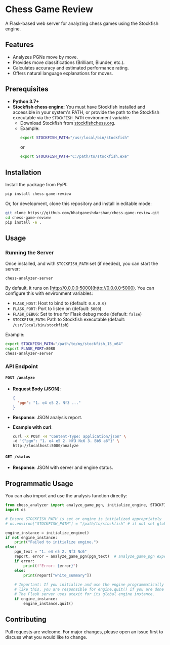 # Chess Game Review

A Flask-based web server for analyzing chess games using the Stockfish engine.

## Features

- Analyzes PGNs move by move.
- Provides move classifications (Brilliant, Blunder, etc.).
- Calculates accuracy and estimated performance rating.
- Offers natural language explanations for moves.

## Prerequisites

- **Python 3.7+**
- **Stockfish chess engine:** You must have Stockfish installed and accessible in your system's PATH, or provide the path to the Stockfish executable via the `STOCKFISH_PATH` environment variable.
  - Download Stockfish from [stockfishchess.org](https://stockfishchess.org/download/).
  - Example:
    ```bash
    export STOCKFISH_PATH="/usr/local/bin/stockfish"
    ```
    or
    ```bash
    export STOCKFISH_PATH="C:/path/to/stockfish.exe"
    ```

## Installation

Install the package from PyPI:

```bash
pip install chess-game-review 
```

Or, for development, clone this repository and install in editable mode:

```bash
git clone https://github.com/bhatganeshdarshan/chess-game-review.git
cd chess-game-review
pip install -e .
```

## Usage

### Running the Server

Once installed, and with `STOCKFISH_PATH` set (if needed), you can start the server:

```bash
chess-analyzer-server
```

By default, it runs on [http://0.0.0.0:5000](http://0.0.0.0:5000). You can configure this with environment variables:

* `FLASK_HOST`: Host to bind to (default: `0.0.0.0`)
* `FLASK_PORT`: Port to listen on (default: `5000`)
* `FLASK_DEBUG`: Set to true for Flask debug mode (default: `false`)
* `STOCKFISH_PATH`: Path to Stockfish executable (default: `/usr/local/bin/stockfish`)

Example:

```bash
export STOCKFISH_PATH="/path/to/my/stockfish_15_x64"
export FLASK_PORT=8080
chess-analyzer-server
```

### API Endpoint

#### `POST /analyze`

* **Request Body (JSON)**:

  ```json
  {
    "pgn": "1. e4 e5 2. Nf3 ..."
  }
  ```

* **Response**: JSON analysis report.

* **Example with curl**:

  ```bash
  curl -X POST -H "Content-Type: application/json" \
  -d '{"pgn": "1. e4 e5 2. Nf3 Nc6 3. Bb5 a6"}' \
  http://localhost:5000/analyze
  ```

#### `GET /status`

* **Response**: JSON with server and engine status.

## Programmatic Usage 

You can also import and use the analysis function directly:

```python
from chess_analyzer import analyze_game_pgn, initialize_engine, STOCKFISH_PATH
import os

# Ensure STOCKFISH_PATH is set or engine is initialized appropriately
# os.environ["STOCKFISH_PATH"] = "/path/to/stockfish" # if not set globally

engine_instance = initialize_engine()
if not engine_instance:
    print("Failed to initialize engine.")
else:
    pgn_text = "1. e4 e5 2. Nf3 Nc6"
    report, error = analyze_game_pgn(pgn_text)  # analyze_game_pgn expects engine to be initialized
    if error:
        print(f"Error: {error}")
    else:
        print(report["white_summary"])
    
    # Important: If you initialize and use the engine programmatically
    # like this, you are responsible for engine.quit() if you are done with it.
    # The Flask server uses atexit for its global engine instance.
    if engine_instance:
        engine_instance.quit()
```

## Contributing

Pull requests are welcome. For major changes, please open an issue first to discuss what you would like to change.

